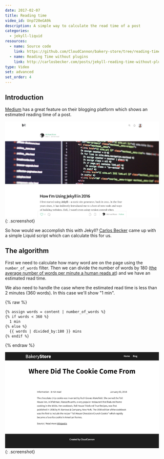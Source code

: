 ```yaml
---
date: 2017-02-07
title: Reading time
video_id: Unp720eGA9k
description: A simple way to calculate the read time of a post
categories:
  - jekyll-liquid
resources:
  - name: Source code
    link: https://github.com/CloudCannon/bakery-store/tree/reading-time
  - name: Reading Time without plugins
    link: http://carlosbecker.com/posts/jekyll-reading-time-without-plugins
type: Video
set: advanced
set_order: 4
---
```

## Introduction

[Medium](https://medium.com) has a great feature on their blogging platform which shows an estimated reading time of a post.

![Medium Michael Rose](/images/tutorials/reading-time/medium.jpg){: .screenshot}

So how would we accomplish this with Jekyll? [Carlos Becker](http://carlosbecker.com/posts/jekyll-reading-time-without-plugins) came up with a simple Liquid script which can calculate this for us.

## The algorithm

First we need to calculate how many word are on the page using the `number_of_words` filter. Then we can divide the number of words by 180 ([the average number of words per minute a human reads at](https://en.wikipedia.org/wiki/Words_per_minute)) and we have an estimated read time.

We also need to handle the case where the estimated read time is less than 2 minutes (360 words). In this case we'll show "1 min".

{% raw %}
~~~liquid
{% assign words = content | number_of_words %}
{% if words < 360 %}
  1 min
{% else %}
  {{ words | divided_by:180 }} mins
{% endif %}
~~~
{% endraw %}

![Finished read time](/images/tutorials/reading-time/finished.png){: .screenshot}
